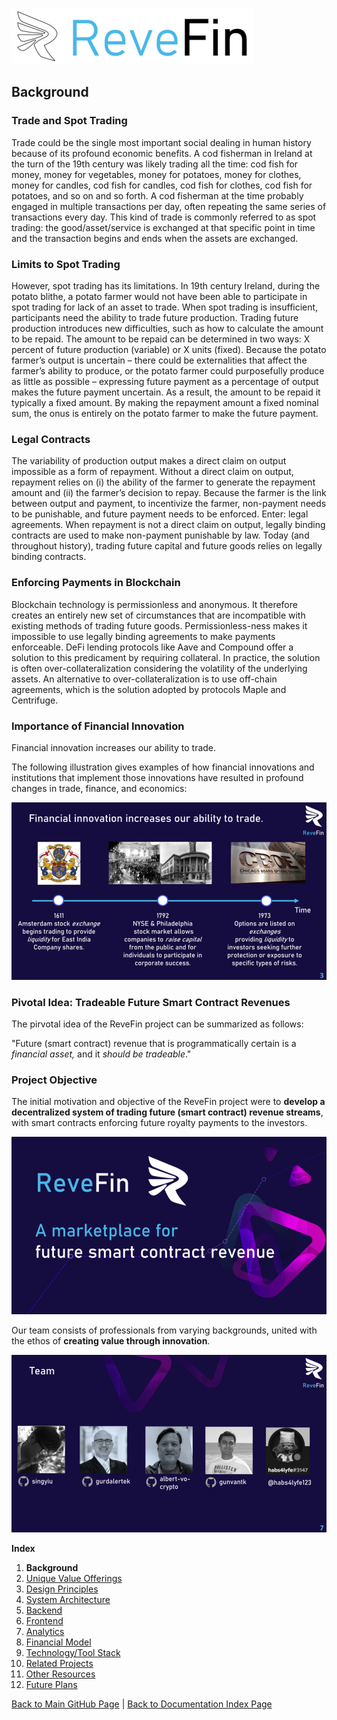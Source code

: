 ![Logo](./img/logo.png) 

## Background

### Trade and Spot Trading

Trade could be the single most important social dealing in human history because of its profound economic benefits. A cod fisherman in Ireland at the turn of the 19th century was likely trading all the time: cod fish for money, money for vegetables, money for potatoes, money for clothes, money for candles, cod fish for candles, cod fish for clothes, cod fish for potatoes, and so on and so forth. A cod fisherman at the time probably engaged in multiple transactions per day, often repeating the same series of transactions every day. This kind of trade is commonly referred to as spot trading: the good/asset/service is exchanged at that specific point in time and the transaction begins and ends when the assets are exchanged.

### Limits to Spot Trading

However, spot trading has its limitations. In 19th century Ireland, during the potato blithe, a potato farmer would not have been able to participate in spot trading for lack of an asset to trade. When spot trading is insufficient, participants need the ability to trade future production. Trading future production introduces new difficulties, such as how to calculate the amount to be repaid. The amount to be repaid can be determined in two ways: X percent of future production (variable) or X units (fixed). Because the potato farmer’s output is uncertain – there could be externalities that affect the farmer’s ability to produce, or the potato farmer could purposefully produce as little as possible – expressing future payment as a percentage of output makes the future payment uncertain. As a result, the amount to be repaid it typically a fixed amount. By making the repayment amount a fixed nominal sum, the onus is entirely on the potato farmer to make the future payment. 

### Legal Contracts

The variability of production output makes a direct claim on output impossible as a form of repayment. Without a direct claim on output, repayment relies on (i) the ability of the farmer to generate the repayment amount and (ii) the farmer’s decision to repay. Because the farmer is the link between output and payment, to incentivize the farmer, non-payment needs to be punishable, and future payment needs to be enforced. Enter: legal agreements. When repayment is not a direct claim on output, legally binding contracts are used to make non-payment punishable by law. Today (and throughout history), trading future capital and future goods relies on legally binding contracts.

### Enforcing Payments in Blockchain

Blockchain technology is permissionless and anonymous. It therefore creates an entirely new set of circumstances that are incompatible with existing methods of trading future goods. Permissionless-ness makes it impossible to use legally binding agreements to make payments enforceable. DeFi lending protocols like Aave and Compound offer a solution to this predicament by requiring collateral. In practice, the solution is often over-collateralization considering the volatility of the underlying assets. An alternative to over-collateralization is to use off-chain agreements, which is the solution adopted by protocols Maple and Centrifuge.

### Importance of Financial Innovation

Financial innovation increases our ability to trade.

The following illustration gives examples of how financial innovations and institutions that implement those innovations have resulted in profound changes in trade, finance, and economics:

![Project Intro](./img/Slide03.png) 


### Pivotal Idea: Tradeable Future Smart Contract Revenues

The pirvotal idea of the ReveFin project can be summarized as follows: 

"Future (smart contract) revenue that is programmatically certain is a *financial asset,* and it *should be tradeable*."


### Project Objective

The initial motivation and objective of the ReveFin project were to **develop a decentralized system of trading future (smart contract) revenue streams**, with smart contracts enforcing future royalty payments to the investors.


![Project Intro](./img/Slide01.png) 

Our team consists of professionals from varying backgrounds, united with the ethos of **creating value through innovation**.

![Project Team](./img/Slide07.png) 


**Index**

1. **Background**
2. [Unique Value Offerings](UniqueValueOfferings.md)
3. [Design Principles](DesignPrinciples.md)
4. [System Architecture](SystemArchitecture.md)
5. [Backend](Backend.md)
6. [Frontend](Frontend.md)
7. [Analytics](Analytics.md)
8. [Financial Model](FinancialModel.md)
9. [Technology/Tool Stack](TechnologyStack.md)
10. [Related Projects](RelatedProjects.md)
11. [Other Resources](OtherResources.md)
12. [Future Plans](FuturePlans.md)


<hline></hline>

[Back to Main GitHub Page](../README.md) | [Back to Documentation Index Page](Documentation.md)
